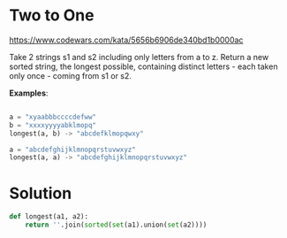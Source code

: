 # Two to One

https://www.codewars.com/kata/5656b6906de340bd1b0000ac

Take 2 strings s1 and s2 including only letters from a to z. Return a new sorted string, the longest possible,
containing distinct letters - each taken only once - coming from s1 or s2.

**Examples**:

```python

a = "xyaabbbccccdefww"
b = "xxxxyyyyabklmopq"
longest(a, b) -> "abcdefklmopqwxy"

a = "abcdefghijklmnopqrstuvwxyz"
longest(a, a) -> "abcdefghijklmnopqrstuvwxyz"

```

# Solution

```python
def longest(a1, a2):
    return ''.join(sorted(set(a1).union(set(a2))))
```